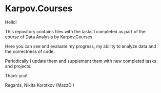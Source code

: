 # Karpov.Courses

Hello!

This repository contains files with the tasks I completed as part of the course of Data Analysis by Karpov.Courses.

Here you can see and evaluate my progress, my ability to analyze data and the correctness of code.

Periodically I update them and supplement them with new completed tasks and projects.

Thank you!

Regards,
Nikita Korotkov (MazzDi)

